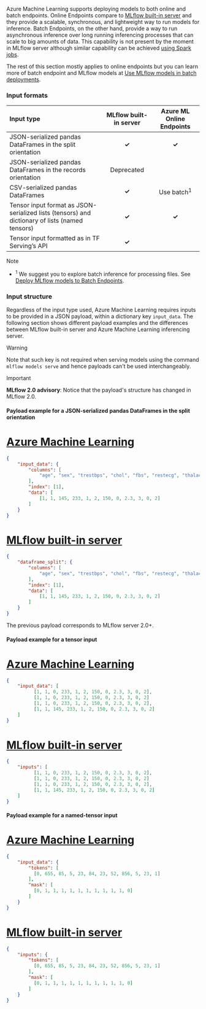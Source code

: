 Azure Machine Learning supports deploying models to both online and batch endpoints. Online Endpoints compare to [MLflow built-in server](https://www.mlflow.org/docs/latest/models.html#built-in-deployment-tools) and they provide a scalable, synchronous, and lightweight way to run models for inference. Batch Endpoints, on the other hand, provide a way to run asynchronous inference over long running inferencing processes that can scale to big amounts of data. This capability is not present by the moment in MLflow server although similar capability can be achieved [using Spark jobs](how-to-deploy-mlflow-model-spark-jobs.md). 

The rest of this section mostly applies to online endpoints but you can learn more of batch endpoint and MLflow models at [Use MLflow models in batch deployments](how-to-mlflow-batch.md).

### Input formats

| Input type | MLflow built-in server | Azure ML Online Endpoints |
| :- | :-: | :-: |
| JSON-serialized pandas DataFrames in the split orientation | **&check;** | **&check;** |
| JSON-serialized pandas DataFrames in the records orientation | Deprecated |  |
| CSV-serialized pandas DataFrames | **&check;** | Use batch<sup>1</sup> |
| Tensor input format as JSON-serialized lists (tensors) and dictionary of lists (named tensors) | **&check;** | **&check;** |
| Tensor input formatted as in TF Serving’s API | **&check;** |  |

> [!NOTE]
> - <sup>1</sup> We suggest you to explore batch inference for processing files. See [Deploy MLflow models to Batch Endpoints](how-to-mlflow-batch.md).

### Input structure

Regardless of the input type used, Azure Machine Learning requires inputs to be provided in a JSON payload, within a dictionary key `input_data`. The following section shows different payload examples and the differences between MLflow built-in server and Azure Machine Learning inferencing server.

> [!WARNING]
> Note that such key is not required when serving models using the command `mlflow models serve` and hence payloads can't be used interchangeably.

> [!IMPORTANT]
> **MLflow 2.0 advisory**: Notice that the payload's structure has changed in MLflow 2.0.

#### Payload example for a JSON-serialized pandas DataFrames in the split orientation

# [Azure Machine Learning](#tab/azureml)

```json
{
    "input_data": {
        "columns": [
            "age", "sex", "trestbps", "chol", "fbs", "restecg", "thalach", "exang", "oldpeak", "slope", "ca", "thal"
        ],
        "index": [1],
        "data": [
            [1, 1, 145, 233, 1, 2, 150, 0, 2.3, 3, 0, 2]
        ]
    }
}
```

# [MLflow built-in server](#tab/builtin)

```json
{
    "dataframe_split": {
        "columns": [
            "age", "sex", "trestbps", "chol", "fbs", "restecg", "thalach", "exang", "oldpeak", "slope", "ca", "thal"
        ],
        "index": [1],
        "data": [
            [1, 1, 145, 233, 1, 2, 150, 0, 2.3, 3, 0, 2]
        ]
    }
}
```

The previous payload corresponds to MLflow server 2.0+.



#### Payload example for a tensor input

# [Azure Machine Learning](#tab/azureml)

```json
{
    "input_data": [
          [1, 1, 0, 233, 1, 2, 150, 0, 2.3, 3, 0, 2],
          [1, 1, 0, 233, 1, 2, 150, 0, 2.3, 3, 0, 2]
          [1, 1, 0, 233, 1, 2, 150, 0, 2.3, 3, 0, 2],
          [1, 1, 145, 233, 1, 2, 150, 0, 2.3, 3, 0, 2]
    ]
}
```

# [MLflow built-in server](#tab/builtin)

```json
{
    "inputs": [
          [1, 1, 0, 233, 1, 2, 150, 0, 2.3, 3, 0, 2],
          [1, 1, 0, 233, 1, 2, 150, 0, 2.3, 3, 0, 2]
          [1, 1, 0, 233, 1, 2, 150, 0, 2.3, 3, 0, 2],
          [1, 1, 145, 233, 1, 2, 150, 0, 2.3, 3, 0, 2]
    ]
}
```


#### Payload example for a named-tensor input

# [Azure Machine Learning](#tab/azureml)

```json
{
    "input_data": {
        "tokens": [
          [0, 655, 85, 5, 23, 84, 23, 52, 856, 5, 23, 1]
        ],
        "mask": [
          [0, 1, 1, 1, 1, 1, 1, 1, 1, 1, 1, 0]
        ]
    }
}
```

# [MLflow built-in server](#tab/builtin)

```json
{
    "inputs": {
        "tokens": [
          [0, 655, 85, 5, 23, 84, 23, 52, 856, 5, 23, 1]
        ],
        "mask": [
          [0, 1, 1, 1, 1, 1, 1, 1, 1, 1, 1, 0]
        ]
    }
}
```
